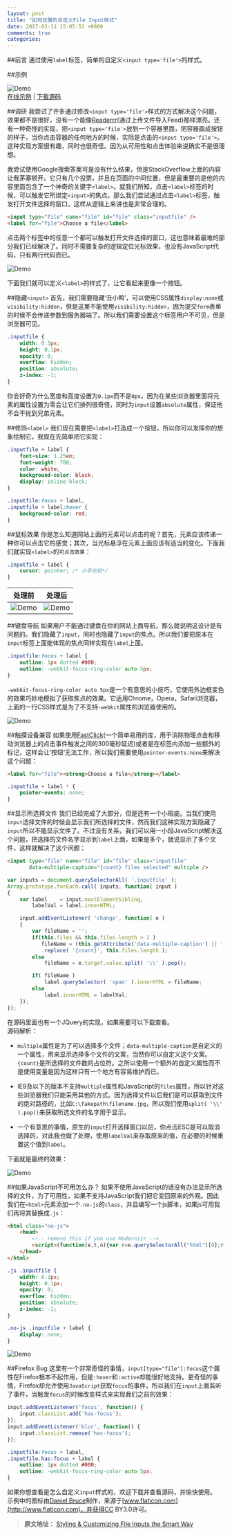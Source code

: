 ```yaml
---
layout: post
title: "如何优雅的自定义File Input样式"
date: 2017-03-11 15:05:51 +0800
comments: true
categories: 
---
```


##前言
通过使用`label`标签，简单的自定义`<input type='file'>`的样式。

##示例

![Demo](/images/posts/CustomFileInputs1.jpg)  
[在线示例](http://tympanus.net/Tutorials/CustomFileInputs/) | [下载源码](http://tympanus.net/Tutorials/CustomFileInputs/CustomFileInputs.zip)

##调研
我尝试了许多通过修改`<input type='file'>`样式的方式解决这个问题，效果都不是很好，没有一个能像[Readerrr](http://readerrr.com/)(通过上传文件导入Feed)那样漂亮。还有一种奇怪的实现，把`<input type='file'>`放到一个容器里面，把容器画成按钮的样子，当你点击容器的任何地方的时候，实际是点击的`<input type='file'>`。这种实现方案很有趣，同时也很奇怪。因为从可用性和点击体验来说确实不是很理想。

我尝试使用Google搜索答案可是没有什么结果，但是StackOverflow上面的内容让我茅塞顿开。它只有几个投票，并且在页面的中间位置，但是最重要的是他的内容里面包含了一个神奇的关键字`<label>`。就我们所知，点击`<label>`标签的时候，可以触发它所绑定`<input>`的焦点。那么我们尝试通过点击`<label>`标签，触发打开文件选择的窗口，这样从逻辑上来讲也是非常合理的。

```html
<input type="file" name="file" id="file" class="inputfile" />
<label for="file">Choose a file</label>
```
点击两个标签中的任意一个都可以触发打开文件选择的窗口，这也意味着最难的部分我们已经解决了。同时不需要复杂的逻辑定位光标效果，也没有JavaScript代码，只有两行代码而已。

![Demo](/images/posts/smart-custom-file-input-1.gif)

下面我们就可以定义`<label>`的样式了，让它看起来更像一个按钮。

##隐藏`<input>`
首先，我们需要隐藏‘丑小鸭’，可以使用CSS属性`display:none`或`visibility:hidden`，但是这里不能使用`visibility:hidden`，因为提交`form`表单的时候不会传递参数到服务器端了。所以我们需要设置这个标签用户不可见，但是浏览器可见。
```css
.inputfile {
	width: 0.1px;
	height: 0.1px;
	opacity: 0;
	overflow: hidden;
	position: absolute;
	z-index: -1;
}
```
你会好奇为什么宽度和高度设置为`0.1px`而不是`0px`，因为在某些浏览器里面将元素的属性设置为零会让它们排列很奇怪，同时为`input`设置`absolute`属性，保证他不会干扰到兄弟元素。

##修饰`<label>`
我们现在需要把`<label>`打造成一个按钮，所以你可以发挥你的想象绘制它，我现在先简单把它实现：
```css
.inputfile + label {
    font-size: 1.25em;
    font-weight: 700;
    color: white;
    background-color: black;
    display: inline-block;
}

.inputfile:focus + label,
.inputfile + label:hover {
    background-color: red;
}
```
##鼠标效果
你是怎么知道网站上面的元素可以点击的呢？首先，元素应该传递一种你可以点击它的感觉；其次，当光标悬浮在元素上面应该有适当的变化。下面我们就实现`<label>`的`可点击效果`：
```css
.inputfile + label {
	cursor: pointer; /* 小手光标*/
}
```

| 处理前        | 处理后         |
| :-------------: |:-------------:|
|![Demo](/images/posts/smart-custom-file-input-2.gif)| ![Demo](/images/posts/smart-custom-file-input-3.gif)|


##键盘导航
如果用户不能通过键盘在你的网站上面导航，那么就说明这设计是有问题的。我们隐藏了`input`，同时也隐藏了`input`的焦点。所以我们要把原本在`input`标签上面能体现的焦点同样实现在`label`上面。
```css
.inputfile:focus + label {
	outline: 1px dotted #000;
	outline: -webkit-focus-ring-color auto 5px;
}
```
`-webkit-focus-ring-color auto 5px`是一个有意思的小技巧，它使用外边框变色的效果巧妙地模拟了获取焦点的效果。它适用Chrome，Opera，Safari浏览器，上面的一行CSS样式是为了不支持`-webkit`属性的浏览器使用的。

![Demo](/images/posts/smart-custom-file-input-4.gif)

##触摸设备兼容
如果使用[FastClick](https://github.com/ftlabs/fastclick)(一个简单易用的库，用于消除物理点击和移动浏览器上的点击事件触发之间的300毫秒延迟)或者是在标签内添加一些额外的标记，这样会让’按钮‘无法工作，所以我们需要使用`pointer-events:none`来解决这个问题：
```html
<label for="file"><strong>Choose a file</strong></label>
```
```css
.inputfile + label * {
	pointer-events: none;
}
```
##显示所选择文件
我们已经完成了大部分，但是还有一个小瑕疵。当我们使用`input`选择文件的时候会显示我们所选择的文件，然而我们这种实现方案隐藏了`input`所以不能显示文件了。不过没有关系，我们可以用一小段JavaScript解决这个问题，把选择的文件名字显示到`label`上面，如果是多个，就说显示了多个文件，这样就解决了这个问题：

```html
<input type="file" name="file" id="file" class="inputfile" 
	   data-multiple-caption="{count} files selected" multiple />
```
```javascript
var inputs = document.querySelectorAll( '.inputfile' );
Array.prototype.forEach.call( inputs, function( input )
{
	var label	 = input.nextElementSibling,
		labelVal = label.innerHTML;

	input.addEventListener( 'change', function( e )
	{
		var fileName = '';
		if(this.files && this.files.length > 1 )
		   fileName = (this.getAttribute('data-multiple-caption') || '')
		   .replace( '{count}', this.files.length );
		else
			fileName = e.target.value.split( '\\' ).pop();

		if( fileName )
			label.querySelector( 'span' ).innerHTML = fileName;
		else
			label.innerHTML = labelVal;
	});
});
```
在源码里面也有一个JQuery的实现，如果需要可以下载查看。  
源码解析：  

- `multiple`属性是为了可以选择多个文件；`data-multiple-caption`是自定义的一个属性，用来显示选择多个文件的文案，当然你可以自定义这个文案。`{count}`是所选择的文件数的占位符。之所以使用一个额外的自定义属性而不是使用变量是因为这样只有一个地方有容易维护而已。

- IE9及以下的版本不支持`multiple`属性和JavaScript的`files`属性，所以针对这些浏览器我们只能采用其他的方式。因为选择文件以后我们是可以获取到文件的绝对路径的，比如`C:\fakepath\filename.jpg`，所以我们使用`split( '\\' ).pop()`来获取所选文件的名字用于显示。

- 一个有意思的事情，原生的`input`打开选择窗口以后，你点击ESC是可以取消选择的，对此我也做了处理，使用`labelVal`来存取原来的值，在必要的时候重置这个值到`label`。

下面就是最终的效果：

![Demo](/images/posts/smart-custom-file-input-5.gif)

##如果JavaScript不可用怎么办？
如果不使用JavaScript的话没有办法显示所选择的文件，为了可用性，如果不支持JavaScript我们把它变回原来的外观。因此我们在`<html>`元素添加一个`.no-js`的`class`，并且编写一个js脚本，如果js可用我们再将其替换成`.js`：
```html
<html class="no-js">
    <head>
        <!-- remove this if you use Modernizr -->
        <script>(function(e,t,n){var r=e.querySelectorAll("html")[0];r.className=r.className.replace(/(^|\s)no-js(\s|$)/,"$1js$2")})(document,window,0);</script>
    </head>
</html>
```
```css
.js .inputfile {
    width: 0.1px;
    height: 0.1px;
    opacity: 0;
    overflow: hidden;
    position: absolute;
    z-index: -1;
}

.no-js .inputfile + label {
    display: none;
}
```

![Demo](/images/posts/smart-custom-file-input-6.gif)

##Firefox Bug
这里有一个非常奇怪的事情，`input[type="file"]:focus`这个属性在Firefox根本不起作用，但是`:hover`和`:active`却能很好地支持。更奇怪的事情，Firefox却允许使用`JavaScript`获取`focus`的事件，所以我们在`input`上面监听了事件，当触发`focus`的时候改变样式来实现我们之前的效果：
```javascript
input.addEventListener('focus', function() {
    input.classList.add('has-focus');
});
input.addEventListener('blur', function() {
    input.classList.remove('has-focus');
});
```
```css
.inputfile:focus + label,
.inputfile.has-focus + label {
    outline: 1px dotted #000;
    outline: -webkit-focus-ring-color auto 5px;
}
```
如果你想查看是怎么自定义`input`样式的，欢迎下载并查看源码，并愉快使用。  
示例中的图标由[Daniel Bruce](http://www.danielbruce.se/)制作，来源于[www.flaticon.com](http://www.flaticon.com)，并获得CC BY3.0许可。

>**原文地址：** [Styling & Customizing File Inputs the Smart Way](https://tympanus.net/codrops/2015/09/15/styling-customizing-file-inputs-smart-way/)